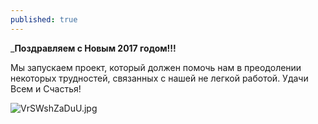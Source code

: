 ```yaml
---
published: true
---
```

_**Поздравляем с Новым 2017 годом!!!**

Мы запускаем проект, который должен помочь нам в преодолении некоторых трудностей, связанных с нашей не легкой работой. Удачи Всем и Счастья!
    
![VrSWshZaDuU.jpg]({{site.baseurl}}images/VrSWshZaDuU.jpg)
